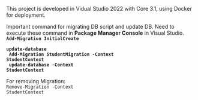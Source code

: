 This project is developed in Vidual Studio 2022 with Core 3.1, using Docker for deployment.</br>


Important command for migrating DB script and update DB. Need to execute these command in **Package Manager Console** in Visual Studio.<br/>
**<code>Add-Migration InitialCreate </br>
update-database</br>
Add-Migration StudentMigration -Context StudentContext</br>
update-database -Context StudentContext</code>**</br>

For removing Migration: </br>
<code>Remove-Migration -Context StudentContext</code>
